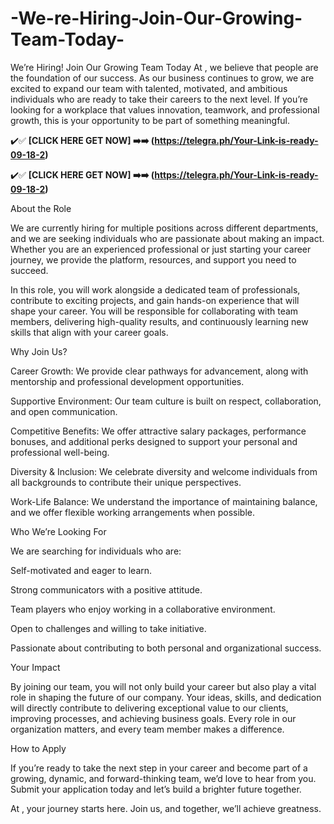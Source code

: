 # -We-re-Hiring-Join-Our-Growing-Team-Today-
We’re Hiring! Join Our Growing Team Today
At , we believe that people are the foundation of our success. As our business continues to grow, we are excited to expand our team with talented, motivated, and ambitious individuals who are ready to take their careers to the next level. If you’re looking for a workplace that values innovation, teamwork, and professional growth, this is your opportunity to be part of something meaningful.

✔️✅ **[CLICK HERE GET NOW] ➡️➡️ (https://telegra.ph/Your-Link-is-ready-09-18-2)**

✔️✅ **[CLICK HERE GET NOW] ➡️➡️ (https://telegra.ph/Your-Link-is-ready-09-18-2)**

About the Role

We are currently hiring for multiple positions across different departments, and we are seeking individuals who are passionate about making an impact. Whether you are an experienced professional or just starting your career journey, we provide the platform, resources, and support you need to succeed.

In this role, you will work alongside a dedicated team of professionals, contribute to exciting projects, and gain hands-on experience that will shape your career. You will be responsible for collaborating with team members, delivering high-quality results, and continuously learning new skills that align with your career goals.

Why Join Us?

Career Growth: We provide clear pathways for advancement, along with mentorship and professional development opportunities.

Supportive Environment: Our team culture is built on respect, collaboration, and open communication.

Competitive Benefits: We offer attractive salary packages, performance bonuses, and additional perks designed to support your personal and professional well-being.

Diversity & Inclusion: We celebrate diversity and welcome individuals from all backgrounds to contribute their unique perspectives.

Work-Life Balance: We understand the importance of maintaining balance, and we offer flexible working arrangements when possible.

Who We’re Looking For

We are searching for individuals who are:

Self-motivated and eager to learn.

Strong communicators with a positive attitude.

Team players who enjoy working in a collaborative environment.

Open to challenges and willing to take initiative.

Passionate about contributing to both personal and organizational success.

Your Impact

By joining our team, you will not only build your career but also play a vital role in shaping the future of our company. Your ideas, skills, and dedication will directly contribute to delivering exceptional value to our clients, improving processes, and achieving business goals. Every role in our organization matters, and every team member makes a difference.

How to Apply

If you’re ready to take the next step in your career and become part of a growing, dynamic, and forward-thinking team, we’d love to hear from you. Submit your application today and let’s build a brighter future together.

At , your journey starts here. Join us, and together, we’ll achieve greatness.
